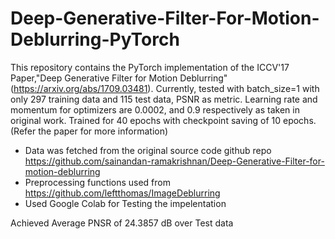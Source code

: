 # Deep-Generative-Filter-For-Motion-Deblurring-PyTorch
This repository contains the PyTorch implementation of the ICCV'17 Paper,"Deep Generative Filter for Motion Deblurring" (https://arxiv.org/abs/1709.03481). Currently, tested with batch_size=1 with only 297 training data and 115 test data, PSNR as metric. Learning rate and momentum for optimizers are 0.0002, and 0.9 respectively as taken in original work. Trained for 40 epochs with checkpoint saving of 10 epochs. (Refer the paper for more information)

- Data was fetched from the original source code github repo https://github.com/sainandan-ramakrishnan/Deep-Generative-Filter-for-motion-deblurring 
- Preprocessing functions used from https://github.com/leftthomas/ImageDeblurring
- Used Google Colab for Testing the impelentation

Achieved Average PNSR of 24.3857 dB over Test data 

